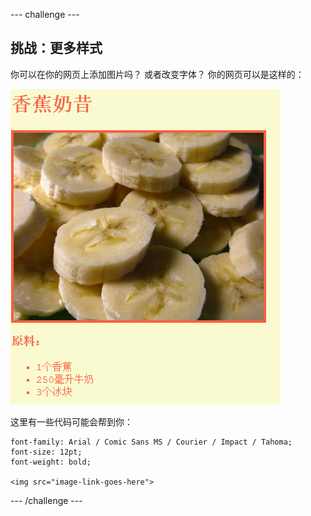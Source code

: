 \--- challenge \---

## 挑战：更多样式

你可以在你的网页上添加图片吗？ 或者改变字体？ 你的网页可以是这样的：

![截屏](images/recipe-final.png)

这里有一些代码可能会帮到你：

    font-family: Arial / Comic Sans MS / Courier / Impact / Tahoma;
    font-size: 12pt;
    font-weight: bold;
    
    <img src="image-link-goes-here">
    

\--- /challenge \---